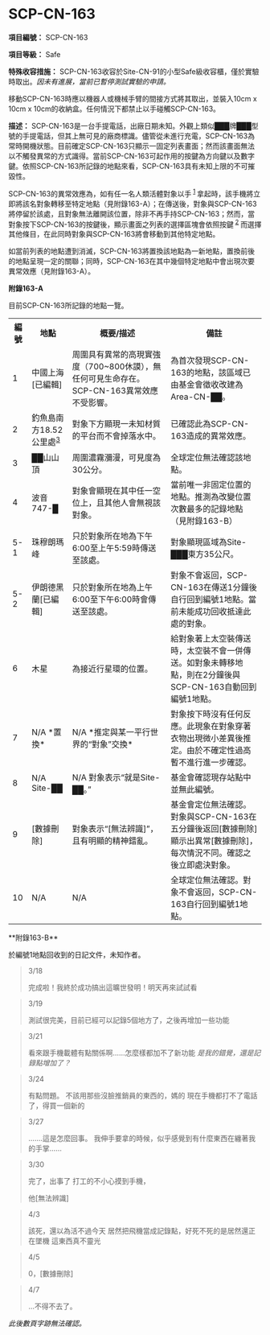 # SCP-CN-163


**項目編號：** SCP-CN-163

**項目等級：** Safe

**特殊收容措施：** SCP-CN-163收容於Site-CN-91的小型Safe級收容櫃，僅於實驗時取出。*因未有進展，當前已暫停測試實驗的申請。* 

移動SCP-CN-163時應以機器人或機械手臂的間接方式將其取出，並裝入10cm x 10cm x 10cm的收納盒。任何情況下都禁止以手碰觸SCP-CN-163。

**描述：** SCP-CN-163是一台手提電話，出廠日期未知。外觀上類似███牌███型號的手提電話，但其上無可見的廠商標識。儘管從未進行充電，SCP-CN-163為常時開機狀態。目前確定SCP-CN-163只顯示一固定列表畫面；然而該畫面無法以不觸發異常的方式識得。當前SCP-CN-163可起作用的按鍵為方向鍵以及數字鍵。依照SCP-CN-163所記錄的地點來看，SCP-CN-163具有未知上限的不可摧毀性。

SCP-CN-163的異常效應為，如有任一名人類活體對象以手<sup class='footnoteref'>
 <a shape='rect' class='footnoteref' id='footnoteref-1' href='javascript:;' onclick='WIKIDOT.page.utils.scrollToReference(&apos;footnote-1&apos;)'>1</a>
</sup>拿起時，該手機將立即將該名對象轉移至特定地點（見附錄163-A）；在傳送後，對象與SCP-CN-163將停留於該處，且對象無法離開該位置，除非不再手持SCP-CN-163；然而，當對象按下SCP-CN-163的按鍵後，顯示畫面之列表的選擇區塊會依照按鍵<sup class='footnoteref'>
 <a shape='rect' class='footnoteref' id='footnoteref-2' href='javascript:;' onclick='WIKIDOT.page.utils.scrollToReference(&apos;footnote-2&apos;)'>2</a>
</sup>而選擇其他條目，在此同時對象與SCP-CN-163將會移動到其他特定地點。

如當前列表的地點遭到消滅，SCP-CN-163將置換該地點為一新地點，置換前後的地點呈現一定的關聯；同時，SCP-CN-163在其中幾個特定地點中會出現次要異常效應（見附錄163-A）。

**附錄163-A** 

目前SCP-CN-163所記錄的地點一覽。

<table class='wiki-content-table'>
 <tr>
  <th colspan='1' rowspan='1'>&#32232;&#34399;</th>
  <th colspan='1' rowspan='1'>&#22320;&#40670;</th>
  <th colspan='1' rowspan='1'>&#27010;&#35201;/&#25551;&#36848;</th>
  <th colspan='1' rowspan='1'>&#20633;&#35387;</th>
 </tr>
 <tr>
  <td colspan='1' rowspan='1'>1</td>
  <td colspan='1' rowspan='1'>&#20013;&#22283;&#19978;&#28023;[&#24050;&#32232;&#36655;]</td>
  <td colspan='1' rowspan='1'>&#21608;&#22285;&#20855;&#26377;&#30064;&#24120;&#30340;&#39640;&#29694;&#23526;&#24375;&#24230;&#65288;700~800&#20241;&#35624;&#65289;&#65292;&#28961;&#20219;&#20309;&#21487;&#35211;&#29983;&#21629;&#23384;&#22312;&#12290;SCP-CN-163&#30064;&#24120;&#25928;&#25033;&#19981;&#21463;&#24433;&#38911;&#12290;</td>
  <td colspan='1' rowspan='1'>&#28858;&#39318;&#27425;&#30332;&#29694;SCP-CN-163&#30340;&#22320;&#40670;&#65292;&#35442;&#21312;&#22495;&#24050;&#30001;&#22522;&#37329;&#26371;&#24501;&#25910;&#25913;&#24314;&#28858;Area-CN-&#9608;&#9608;&#12290;</td>
 </tr>
 <tr>
  <td colspan='1' rowspan='1'>2</td>
  <td colspan='1' rowspan='1'>&#37347;&#39770;&#23798;&#21335;&#26041;18.52&#20844;&#37324;&#34389;<sup class='footnoteref'><a shape='rect' class='footnoteref' id='footnoteref-3' href='javascript:;' onclick='WIKIDOT.page.utils.scrollToReference(&apos;footnote-3&apos;)'>3</a></sup></td>
  <td colspan='1' rowspan='1'>&#23565;&#35937;&#19979;&#26041;&#39023;&#29694;&#19968;&#26410;&#30693;&#26448;&#36074;&#30340;&#24179;&#21488;&#32780;&#19981;&#26371;&#25481;&#33853;&#27700;&#20013;&#12290;</td>
  <td colspan='1' rowspan='1'>&#24050;&#30906;&#35469;&#27492;&#28858;SCP-CN-163&#36896;&#25104;&#30340;&#30064;&#24120;&#25928;&#25033;&#12290;</td>
 </tr>
 <tr>
  <td colspan='1' rowspan='1'>3</td>
  <td colspan='1' rowspan='1'>&#9608;&#9608;&#23665;&#23665;&#38914;</td>
  <td colspan='1' rowspan='1'>&#21608;&#22285;&#28611;&#38695;&#28720;&#28459;&#65292;&#21487;&#35211;&#24230;&#28858;30&#20844;&#20998;&#12290;</td>
  <td colspan='1' rowspan='1'>&#20840;&#29699;&#23450;&#20301;&#28961;&#27861;&#30906;&#35469;&#35442;&#22320;&#40670;&#12290;</td>
 </tr>
 <tr>
  <td colspan='1' rowspan='1'>4</td>
  <td colspan='1' rowspan='1'>&#27874;&#38899;747-&#9608;</td>
  <td colspan='1' rowspan='1'>&#23565;&#35937;&#26371;&#39023;&#29694;&#22312;&#20854;&#20013;&#20219;&#19968;&#31354;&#20301;&#19978;&#65292;&#19988;&#20854;&#20182;&#20154;&#26371;&#28961;&#35222;&#35442;&#23565;&#35937;&#12290;</td>
  <td colspan='1' rowspan='1'>&#30070;&#21069;&#21807;&#19968;&#38750;&#22266;&#23450;&#20301;&#32622;&#30340;&#22320;&#40670;&#12290;&#25512;&#28204;&#28858;&#25913;&#35722;&#20301;&#32622;&#27425;&#25976;&#26368;&#22810;&#30340;&#35352;&#37636;&#22320;&#40670;&#65288;&#35211;&#38468;&#37636;163-B&#65289;</td>
 </tr>
 <tr>
  <td colspan='1' rowspan='1'>5-1</td>
  <td colspan='1' rowspan='1'>&#29664;&#31302;&#26391;&#29802;&#23792;</td>
  <td colspan='1' rowspan='1'>&#21482;&#26044;&#23565;&#35937;&#25152;&#22312;&#22320;&#28858;&#19979;&#21320;6:00&#33267;&#19978;&#21320;5:59&#26178;&#20659;&#36865;&#33267;&#35442;&#34389;&#12290;</td>
  <td colspan='1' rowspan='1'>&#23565;&#35937;&#39023;&#29694;&#21312;&#22495;&#28858;Site-&#9608;&#9608;&#9608;&#26481;&#26041;35&#20844;&#23610;&#12290;</td>
 </tr>
 <tr>
  <td colspan='1' rowspan='1'>5-2</td>
  <td colspan='1' rowspan='1'>&#20234;&#26391;&#24503;&#40657;&#34349;[&#24050;&#32232;&#36655;]</td>
  <td colspan='1' rowspan='1'>&#21482;&#26044;&#23565;&#35937;&#25152;&#22312;&#22320;&#28858;&#19978;&#21320;6:00&#33267;&#19979;&#21320;6:00&#26178;&#26371;&#20659;&#36865;&#33267;&#35442;&#34389;&#12290;</td>
  <td colspan='1' rowspan='1'>&#23565;&#35937;&#19981;&#26371;&#36820;&#22238;&#65292;SCP-CN-163&#22312;&#20659;&#36865;1&#20998;&#37912;&#24460;&#33258;&#34892;&#22238;&#21040;&#32232;&#34399;1&#22320;&#40670;&#12290;&#30070;&#21069;&#26410;&#33021;&#25104;&#21151;&#22238;&#25910;&#25269;&#36948;&#27492;&#34389;&#30340;&#23565;&#35937;&#12290;</td>
 </tr>
 <tr>
  <td colspan='1' rowspan='1'>6</td>
  <td colspan='1' rowspan='1'>&#26408;&#26143;</td>
  <td colspan='1' rowspan='1'>&#28858;&#25509;&#36817;&#34892;&#26143;&#29872;&#30340;&#20301;&#32622;&#12290;</td>
  <td colspan='1' rowspan='1'>&#32102;&#23565;&#35937;&#33879;&#19978;&#22826;&#31354;&#35037;&#20659;&#36865;&#26178;&#65292;&#22826;&#31354;&#35037;&#19981;&#26371;&#19968;&#20341;&#20659;&#36865;&#12290;&#22914;&#23565;&#35937;&#26410;&#36681;&#31227;&#22320;&#40670;&#65292;&#21063;&#22312;2&#20998;&#37912;&#24460;&#33287;SCP-CN-163&#33258;&#21205;&#22238;&#21040;&#32232;&#34399;1&#22320;&#40670;&#12290;</td>
 </tr>
 <tr>
  <td colspan='1' rowspan='1'>7</td>
  <td colspan='1' rowspan='1'>N/A *&#32622;&#25563;* </td>
  <td colspan='1' rowspan='1'>N/A *&#25512;&#23450;&#33287;&#26576;&#19968;&#24179;&#34892;&#19990;&#30028;&#30340;&#8220;&#23565;&#35937;&#8221;&#20132;&#25563;* </td>
  <td colspan='1' rowspan='1'>&#23565;&#35937;&#25353;&#19979;&#26178;&#27794;&#26377;&#20219;&#20309;&#21453;&#25033;&#12290;&#27492;&#29694;&#35937;&#22312;&#23565;&#35937;&#31359;&#33879;&#34915;&#29289;&#20986;&#29694;&#24494;&#23567;&#24046;&#30064;&#24460;&#25512;&#23450;&#12290;&#30001;&#26044;&#19981;&#30906;&#23450;&#24615;&#36942;&#39640;&#26283;&#19981;&#36914;&#34892;&#36914;&#19968;&#27493;&#30906;&#35469;&#12290;</td>
 </tr>
 <tr>
  <td colspan='1' rowspan='1'>8</td>
  <td colspan='1' rowspan='1'>N/A Site-&#9608;&#9608;</td>
  <td colspan='1' rowspan='1'>N/A &#23565;&#35937;&#34920;&#31034;&#8220;&#23601;&#26159;Site-&#9608;&#9608;&#12290;&#8221;</td>
  <td colspan='1' rowspan='1'>&#22522;&#37329;&#26371;&#30906;&#35469;&#29694;&#23384;&#31449;&#40670;&#20013;&#20006;&#28961;&#27492;&#32232;&#34399;&#12290;</td>
 </tr>
 <tr>
  <td colspan='1' rowspan='1'>9</td>
  <td colspan='1' rowspan='1'>[&#25976;&#25818;&#21034;&#38500;]</td>
  <td colspan='1' rowspan='1'>&#23565;&#35937;&#34920;&#31034;&#8220;[&#28961;&#27861;&#36776;&#35672;]&#8221;&#65292;&#19988;&#26377;&#26126;&#39023;&#30340;&#31934;&#31070;&#37679;&#20098;&#12290;</td>
  <td colspan='1' rowspan='1'>&#22522;&#37329;&#26371;&#23450;&#20301;&#28961;&#27861;&#30906;&#35469;&#12290;&#23565;&#35937;&#33287;SCP-CN-163&#22312;&#20116;&#20998;&#37912;&#24460;&#36820;&#22238;[&#25976;&#25818;&#21034;&#38500;]&#39023;&#31034;&#20986;&#30064;&#24120;[&#25976;&#25818;&#21034;&#38500;]&#65292;&#27599;&#27425;&#24773;&#27841;&#19981;&#21516;&#12290;&#30906;&#35469;&#20043;&#24460;&#31435;&#21363;&#34389;&#27770;&#23565;&#35937;&#12290;</td>
 </tr>
 <tr>
  <td colspan='1' rowspan='1'>10</td>
  <td colspan='1' rowspan='1'>N/A</td>
  <td colspan='1' rowspan='1'>N/A</td>
  <td colspan='1' rowspan='1'>&#20840;&#29699;&#23450;&#20301;&#28961;&#27861;&#30906;&#35469;&#12290;&#23565;&#35937;&#19981;&#26371;&#36820;&#22238;&#65292;SCP-CN-163&#33258;&#34892;&#22238;&#21040;&#32232;&#34399;1&#22320;&#40670;&#12290;</td>
 </tr>
</table>
**附錄163-B** 

於編號1地點回收到的日記文件，未知作者。


> 3/18
> 
> 完成啦！我終於成功搞出這曠世發明！明天再來試試看
> 


> 3/19
> 
> 測試很完美，目前已經可以記錄5個地方了，之後再增加一些功能
> 


> 3/21
> 
> 看來跟手機載體有點關係啊……怎麼樣都加不了新功能
*是我的錯覺，還是記錄點增加了？* 
> 


> 3/24
> 
> 有點問題。
不該用那些沒臉推銷員的東西的，媽的
現在手機都打不了電話了，得買一個新的
> 


> 3/27
> 
> …….這是怎麼回事。
我伸手要拿的時候，似乎感覺到有什麼東西在纏著我的手掌……
> 


> 3/30
> 
> 完了，出事了
打工的不小心摸到手機，
> 
> 他[無法辨識]
> 


> 4/3
> 
> 該死，還以為活不過今天
居然把飛機當成記錄點，好死不死的是居然還正在墜機
這東西真不靈光
> 


> 4/5
> 
> 0，[數據刪除]
> 


> 4/7
> 
> …不得不去了。
> 

*此後數頁字跡無法確認。* 




